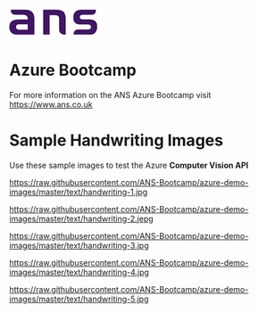 ![ANS](../Images/ans_logo_small.png)
# Azure Bootcamp
For more information on the ANS Azure Bootcamp  visit https://www.ans.co.uk


# Sample Handwriting Images
Use these sample images to test the Azure **Computer Vision API**

https://raw.githubusercontent.com/ANS-Bootcamp/azure-demo-images/master/text/handwriting-1.jpg

https://raw.githubusercontent.com/ANS-Bootcamp/azure-demo-images/master/text/handwriting-2.jepg

https://raw.githubusercontent.com/ANS-Bootcamp/azure-demo-images/master/text/handwriting-3.jpg

https://raw.githubusercontent.com/ANS-Bootcamp/azure-demo-images/master/text/handwriting-4.jpg

https://raw.githubusercontent.com/ANS-Bootcamp/azure-demo-images/master/text/handwriting-5.jpg





